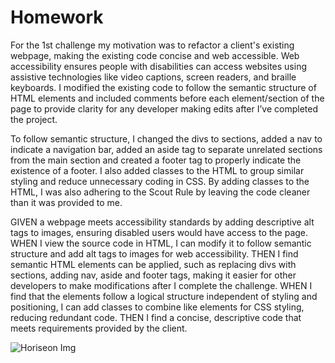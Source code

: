 # Homework

For the 1st challenge my motivation was to refactor a client's existing webpage, making the existing code concise and web accessible.  Web accessibility ensures people with disabilities can access websites using assistive technologies like video captions, screen readers, and braille keyboards.  I modified the existing code to follow the semantic structure of HTML elements and included comments before each element/section of the page to provide clarity for any developer making edits after I’ve completed the project. 

To follow semantic structure, I changed the divs to sections, added a nav to indicate a navigation bar, added an aside tag to separate unrelated sections from the main section and created a footer tag to properly indicate the existence of a footer.  I also added classes to the HTML to group similar styling and reduce unnecessary coding in CSS.  By adding classes to the HTML, I was also adhering to the Scout Rule by leaving the code cleaner than it was provided to me.

GIVEN a webpage meets accessibility standards by adding descriptive alt tags to images, ensuring disabled users would have access to the page.
WHEN I view the source code in HTML, I can modify it to follow semantic structure and add alt tags to images for web accessibility.
THEN I find semantic HTML elements can be applied, such as replacing divs with sections, adding nav, aside and footer tags, making it easier for other developers to make modifications after I complete the challenge.
WHEN I find that the elements follow a logical structure independent of styling and positioning, I can add classes to combine like elements for CSS styling, reducing redundant code.
THEN I find a concise, descriptive code that meets requirements provided by the client.

![Horiseon Img](https://user-images.githubusercontent.com/16092802/210162584-7c16d8bd-a318-47d2-b5e2-908855f6a285.jpg)
